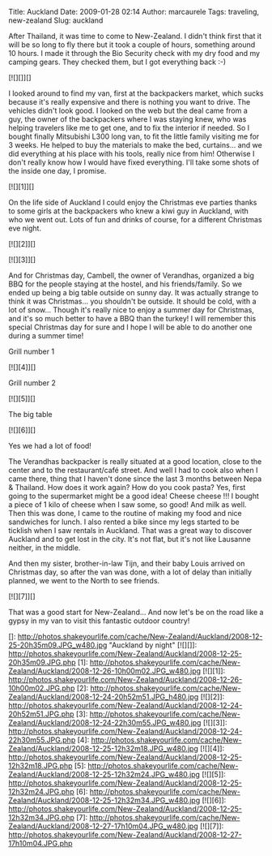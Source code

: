 Title: Auckland
Date: 2009-01-28 02:14
Author: marcaurele
Tags: traveling, new-zealand
Slug: auckland

After Thailand, it was time to come to New-Zealand. I didn't think first
that it will be so long to fly there but it took a couple of hours,
something around 10 hours. I made it through the Bio Security check with
my dry food and my camping gears. They checked them, but I got
everything back :-)

[![][]][]

I looked around to find my van, first at the backpackers market, which
sucks because it's really expensive and there is nothing you want to
drive. The vehicles didn't look good. I looked on the web but the deal
came from a guy, the owner of the backpackers where I was staying knew,
who was helping travelers like me to get one, and to fix the interior if
needed. So I bought finally Mitsubishi L300 long van, to fit the little
family visiting me for 3 weeks. He helped to buy the materials to make
the bed, curtains... and we did everything at his place with his tools,
really nice from him! Otherwise I don't really know how I would have
fixed everything. I'll take some shots of the inside one day, I promise.

[![][1]][]

On the life side of Auckland I could enjoy the Christmas eve parties
thanks to some girls at the backpackers who knew a kiwi guy in Auckland,
with who we went out. Lots of fun and drinks of course, for a different
Christmas eve night.  

[![][2]][]

[![][3]][]

And for Christmas day, Cambell, the owner of Verandhas, organized a big
BBQ for the people staying at the hostel, and his friends/family. So we
ended up being a big table outside on sunny day. It was actually strange
to think it was Christmas... you shouldn't be outside. It should be
cold, with a lot of snow... Though it's really nice to enjoy a summer
day for Christmas, and it's so much better to have a BBQ than the
turkey! I will remember this special Christmas day for sure and I hope I
will be able to do another one during a summer time!

Grill number 1  

[![][4]][]

Grill number 2  

[![][5]][]

The big table  

[![][6]][]

Yes we had a lot of food!

The Verandhas backpacker is really situated at a good location, close to
the center and to the restaurant/café street. And well I had to cook
also when I came there, thing that I haven't done since the last 3
months between Nepa & Thailand. How does it work again? How do you cook
pasta? Yes, first going to the supermarket might be a good idea! Cheese
cheese !!! I bought a piece of 1 kilo of cheese when I saw some, so
good! And milk as well. Then this was done, I came to the routine of
making my food and nice sandwiches for lunch. I also rented a bike since
my legs started to be ticklish when I saw rentals in Auckland. That was
a great way to discover Auckland and to get lost in the city. It's not
flat, but it's not like Lausanne neither, in the middle.

And then my sister, brother-in-law Tijn, and their baby Louis arrived on
Christmas day, so after the van was done, with a lot of delay than
initially planned, we went to the North to see friends.

[![][7]][]

That was a good start for New-Zealand... And now let's be on the road
like a gypsy in my van to visit this fantastic outdoor country!

  []: http://photos.shakeyourlife.com/cache/New-Zealand/Auckland/2008-12-25-20h35m09.JPG_w480.jpg
    "Auckland by night"
  [![][]]: http://photos.shakeyourlife.com/New-Zealand/Auckland/2008-12-25-20h35m09.JPG.php
  [1]: http://photos.shakeyourlife.com/cache/New-Zealand/Auckland/2008-12-26-10h00m02.JPG_w480.jpg
  [![][1]]: http://photos.shakeyourlife.com/New-Zealand/Auckland/2008-12-26-10h00m02.JPG.php
  [2]: http://photos.shakeyourlife.com/cache/New-Zealand/Auckland/2008-12-24-20h52m51.JPG_h480.jpg
  [![][2]]: http://photos.shakeyourlife.com/New-Zealand/Auckland/2008-12-24-20h52m51.JPG.php
  [3]: http://photos.shakeyourlife.com/cache/New-Zealand/Auckland/2008-12-24-22h30m55.JPG_w480.jpg
  [![][3]]: http://photos.shakeyourlife.com/New-Zealand/Auckland/2008-12-24-22h30m55.JPG.php
  [4]: http://photos.shakeyourlife.com/cache/New-Zealand/Auckland/2008-12-25-12h32m18.JPG_w480.jpg
  [![][4]]: http://photos.shakeyourlife.com/New-Zealand/Auckland/2008-12-25-12h32m18.JPG.php
  [5]: http://photos.shakeyourlife.com/cache/New-Zealand/Auckland/2008-12-25-12h32m24.JPG_w480.jpg
  [![][5]]: http://photos.shakeyourlife.com/New-Zealand/Auckland/2008-12-25-12h32m24.JPG.php
  [6]: http://photos.shakeyourlife.com/cache/New-Zealand/Auckland/2008-12-25-12h32m34.JPG_w480.jpg
  [![][6]]: http://photos.shakeyourlife.com/New-Zealand/Auckland/2008-12-25-12h32m34.JPG.php
  [7]: http://photos.shakeyourlife.com/cache/New-Zealand/Auckland/2008-12-27-17h10m04.JPG_w480.jpg
  [![][7]]: http://photos.shakeyourlife.com/New-Zealand/Auckland/2008-12-27-17h10m04.JPG.php
